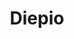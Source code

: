 ---
title: Diepio
crosslinks:
- DiepioSuggestions
- Diepiothemes
- DiepioPartyLinks
- Diepio_
- LearnHowToSpoken
- pcmasterrace
- DiepioButNoMiniClip
- mopeio
- diepiosuggestions
- nerfspreadshot
- OutOfTheLoop
- SunKnights
- AskReddit
- geometrydash
- TownofSalemgame
- KarmaCourt
- praiseanokuu
- theydidthemath
- discordapp
---
